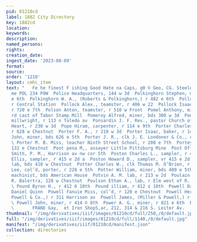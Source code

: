 ```yaml
---
pid: 01210cd
label: 1882 City Directory
key: 1882cd
location: 
keywords: 
description: 
named_persons: 
rights: 
creation_date: 
ingest_date: '2023-08-09'
format: 
source: 
order: '1210'
layout: cmhc_item
text: "   Fe he finest F ishing Good Hate na Caps, g0 © Geo, CG. Steele & Co. Oh me
  me POL 234 POW  Police Headquarters, 144 w 3d  Polkinghorn Stephen, miner, r 432
  e 6th  Polkinghorn W. A., (Roberts & Polkinghorn,) r 482 e 6th  Pollard W. J., miner,
  r Central Station  Pollock Alex., teamster, r 406 w 22  Pollock Isaac, elk S. Turner,
  r 720 e 7th  Polson Anton, teamster, r 510 w Front  Pomel Anthony, miner, r Oro
  rd cast of Tabor Stamp Mill  Pomeroy Alfred, miner, bds 300 w 3d  Pond George N.,
  millwright, r 113 n Toledo av  Ponsardin J. F. Rev., pastor Church of the Sacred
  Heart, r 230 w 3d  Pope Hiram, carpenter, r 114 e 9th  Porter Charles, prospector,
  r 628 w Chestnut  Porter F. A., r 210 w 3d  Porter Isaac, baker, r 141 w 2d  Porter
  John, miner, bds 626 e 5th  Porter J. R., clk J. E. Londoner & Co., r 127 e 9th
  \ Porter M. B. Miss, teacher Ninth Street School, r 208 e 7th  Portey Charles, bds
  132 e Chestnut  Poot pena M,, assayer Little Pittsburg Mine  Post Office, A. A.
  Smith, P. M., Harrison av nw cor 5th  Poston Charles L., sampler, r 415 e 2d  Poston
  Ellis, sampler, r 415 e 2d a  Poston Howard D., sampler, vr 415 e 2d  Pott Joseph,
  lab, bds 418 w Chestnut  Potter Charles W., clk Thomas M. O’Brien, r 166 e 4th  Potter
  Lee, col’d, porter, r 228 e 5th  Potter William, miner, bds 400 e 5th  Potts Joseph,
  machinist, bds American House  Potvin A. M. lab, r 213 w 2d  Poulain Leon, with
  R. Balertra, 128 w Chestnut  Poulson Ethan A., lab, r Elm west of R. R. Crossing
  \ Pound Byron H., r 412 6 10th  Pound illiam, r 412 ¢ 10th  Powell Daniel, barkpr
  Daniel Quinn  Powell Fanuie Miss, col’d, r 120 e Chestnut  Powell Herman, (Metz,
  Powell & Co.,) r 311 Harrison av  Powell James, (Miller & Powell,) r 210 ¢ 10th
  \ Powell John, miner, r 414 © 8th  Power A. G., miner, r 821 e 6th  Boiler and Sh
  \       FRANE Gay,  et Iron ShopS,ar, 212, 314 & 216 S. Leiter Av.       "
thumbnail: "/img/derivatives/iiif/images/01210cd/full/250,/0/default.jpg"
full: "/img/derivatives/iiif/images/01210cd/full/1140,/0/default.jpg"
manifest: "/img/derivatives/iiif/01210cd/manifest.json"
collection: directories
---
```

